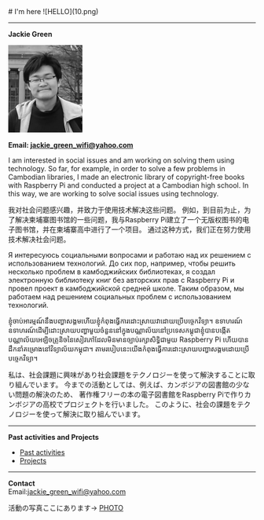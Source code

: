 <head>

<meta name="google-site-verification" content="E67usaLIGGaOWHGBJy9lL9yrUDl80S4OdbKTHAiLXF0" />

</head>
<body>
# I'm here
<!--
![hello](1.jpeg) 

<center>
<img src="1.jpeg" width="30%" hight="30%">
 </center>-->
![HELLO](10.png)


 
---
**Jackie Green**

<img src="2.jpeg" width="30%" hight="30%">

**Email: jackie_green_wifi@yahoo.com**

I am interested in social issues and am working on solving them using technology.  So far, for example, in order to solve a few problems in Cambodian libraries, I made an electronic library of copyright-free books with Raspberry Pi and conducted a project at a Cambodian high school.  In this way, we are working to solve social issues using technology.  




我对社会问题感兴趣，并致力于使用技术解决这些问题。 例如，到目前为止，为了解决柬埔寨图书馆的一些问题，我与Raspberry Pi建立了一个无版权图书的电子图书馆，并在柬埔寨高中进行了一个项目。 通过这种方式，我们正在努力使用技术解决社会问题。  


Я интересуюсь социальными вопросами и работаю над их решением с использованием технологий.  До сих пор, например, чтобы решить несколько проблем в камбоджийских библиотеках, я создал электронную библиотеку книг без авторских прав с Raspberry Pi и провел проект в камбоджийской средней школе.  Таким образом, мы работаем над решением социальных проблем с использованием технологий.  

ខ្ញុំចាប់អារម្មណ៍នឹងបញ្ហាសង្គមហើយខ្ញុំកំពុងធ្វើការដោះស្រាយវាដោយប្រើបច្ចេកវិទ្យា។  ឧទាហរណ៍ឧទាហរណ៍ដើម្បីដោះស្រាយបញ្ហាមួយចំនួននៅក្នុងបណ្ណាល័យនៅប្រទេសកម្ពុជាខ្ញុំបានបង្កើតបណ្ណាល័យអេឡិចត្រូនិចនៃសៀវភៅដែលមិនមានច្បាប់រក្សាសិទ្ធិជាមួយ Raspberry Pi ហើយបានដឹកនាំគម្រោងនៅវិទ្យាល័យកម្ពុជា។  តាមរបៀបនេះយើងកំពុងធ្វើការដោះស្រាយបញ្ហាសង្គមដោយប្រើបច្ចេកវិទ្យា។  


私は、社会課題に興味があり社会課題をテクノロジーを使って解決することに取り組んでいます。
今までの活動としては、例えば、カンボジアの図書館の少ない問題の解決のため、
著作権フリーの本の電子図書館をRaspberry Piで作りカンボジアの高校でプロジェクトを行いました。
このように、社会の課題をテクノロジーを使って解決に取り組んでいます。

---

**Past activities and Projects**
- [Past activities](page1.md)
- [Projects](https://jackiegreenwifi.github.io/jackiewiki/)
  
---
**Contact**  
Email:jackie_green_wifi@yahoo.com


活動の写真ここにあります→
   [PHOTO](page5.md)
</body>








